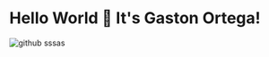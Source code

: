# Hello World 👋 It's Gaston Ortega!
![github](https://img.shields.io/badge/GitHub-000000?style=for-the-badge&logo=GitHub&logoColor=white)
sssas
